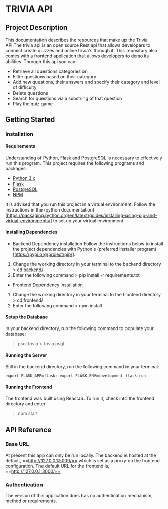 # TRIVIA API

## Project Description

This documentation describes the resources that make up the Trivia API.The trivia api is an open source Rest api that allows developers to connect create quizzes and online trivia's through it. This repository also comes with a frontend application that allows developers to demo its abilities. Through this api you can:

- Retrieve all questions categories or;
- Filter questions based on their category
- Add new questions, their answers and specify their category and level of difficulty
- Delete questions
- Search for questions via a substring of that question
- Play the quiz game

## Getting Started

### Installation

#### Requirements

Understanding of Python, Flask and PostgreSQL is necessary to effectively run this program. This project requires the following programs and packages:

- [Python 3.x](https://www.python.org/downloads/)
- [Flask](https://flask.palletsprojects.com/en/2.1.x/installation/)
- [PostgreSQL](https://www.postgresql.org/download/)
- [NPM](https://www.npmjs.com/package/npm)

It is advised that you run this project in a virtual environment. Follow the instructions in the (python documentation)[https://packaging.python.org/en/latest/guides/installing-using-pip-and-virtual-environments/] to set up your virtual environment.

#### Installing Dependencies

- Backend Dependency installation
  Follow the instructions below to install the project dependencies with Python's (preferred installer program)[https://pypi.org/project/pip/].

1. Change the working directory in your terminal to the backend directory > cd backend/
2. Enter the following command > pip install -r requirements.txt

- Frontend Dependency installation

1. Change the working directory in your terminal to the frontend directory > cd frontend/
2. Enter the following command > npm install

#### Setup the Database

In your backend directory, run the following command to populate your database:

> psql trivia < trivia.psql

#### Running the Server

Still in the backend directory, run the following command in your terminal:

`export FLASK_APP=flaskr export FLASK_ENV=development flask run`

#### Running the Frontend

The frontend was built using ReactJS. To run it, check into the frontend directory and enter

> npm start

## API Reference

### Base URL

At present this app can only be run locally. The backend is hosted at the default, ==http://127.0.0.1:5000/== which is set as a proxy on the frontend configuration. The default URL for the frontend is, ==http://127.0.0.1:3000/==

### Authentication

The version of this application does has no authentication mechanism, method or requirements.
